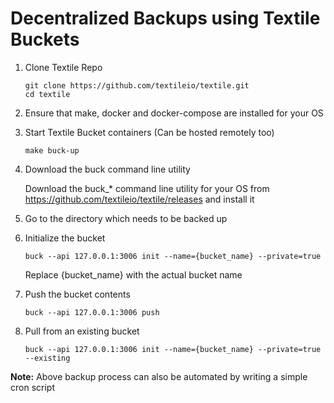 # Decentralized Backups using Textile Buckets

1) Clone Textile Repo
   ```
   git clone https://github.com/textileio/textile.git
   cd textile
   ```
          
2) Ensure that make, docker and docker-compose are installed for your OS
          
3) Start Textile Bucket containers (Can be hosted remotely too)
   ```
   make buck-up
   ```

4) Download the buck command line utility 

   Download the buck_* command line utility for your OS from https://github.com/textileio/textile/releases and install it

5) Go to the directory which needs to be backed up

6) Initialize the bucket

   ```
   buck --api 127.0.0.1:3006 init --name={bucket_name} --private=true
   ```
   
   Replace {bucket_name} with the actual bucket name

7) Push the bucket contents

   ```
   buck --api 127.0.0.1:3006 push
   ```

8) Pull from an existing bucket

   ```
   buck --api 127.0.0.1:3006 init --name={bucket_name} --private=true --existing
   ```
          
**Note:** Above backup process can also be automated by writing a simple cron script
